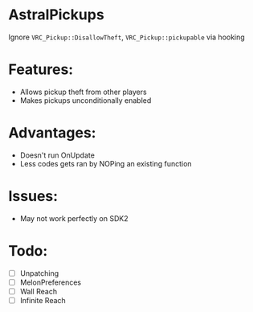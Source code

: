 # AstralPickups
Ignore `VRC_Pickup::DisallowTheft`, `VRC_Pickup::pickupable` via hooking

# Features:
- Allows pickup theft from other players
- Makes pickups unconditionally enabled

# Advantages:
- Doesn't run OnUpdate
- Less codes gets ran by NOPing an existing function

# Issues:
- May not work perfectly on SDK2

# Todo:
- [ ] Unpatching
- [ ] MelonPreferences
- [ ] Wall Reach
- [ ] Infinite Reach
